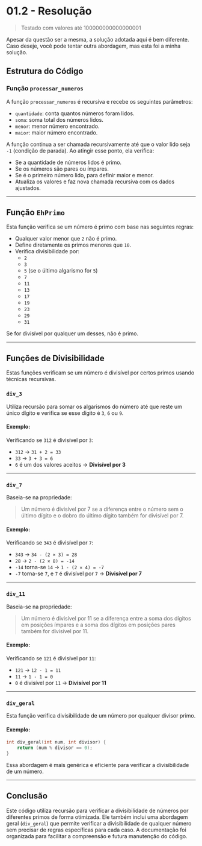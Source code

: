 # 01.2 - Resolução

> Testado com valores até 100000000000000001

Apesar da questão ser a mesma, a solução adotada aqui é bem diferente. Caso deseje, você pode tentar outra abordagem, mas esta foi a minha solução.

## Estrutura do Código

### Função `processar_numeros`

A função `processar_numeros` é recursiva e recebe os seguintes parâmetros:
- `quantidade`: conta quantos números foram lidos.
- `soma`: soma total dos números lidos.
- `menor`: menor número encontrado.
- `maior`: maior número encontrado.

A função continua a ser chamada recursivamente até que o valor lido seja `-1` (condição de parada). Ao atingir esse ponto, ela verifica:
- Se a quantidade de números lidos é primo.
- Se os números são pares ou ímpares.
- Se é o primeiro número lido, para definir maior e menor.
- Atualiza os valores e faz nova chamada recursiva com os dados ajustados.

---

## Função `EhPrimo`

Esta função verifica se um número é primo com base nas seguintes regras:
- Qualquer valor menor que `2` não é primo.
- Define diretamente os primos menores que `10`.
- Verifica divisibilidade por:
  - `2`
  - `3`
  - `5` (se o último algarismo for `5`)
  - `7`
  - `11`
  - `13`
  - `17`
  - `19`
  - `23`
  - `29`
  - `31`

Se for divisível por qualquer um desses, não é primo.

---

## Funções de Divisibilidade

Estas funções verificam se um número é divisível por certos primos usando técnicas recursivas.

### `div_3`

Utiliza recursão para somar os algarismos do número até que reste um único dígito e verifica se esse dígito é `3`, `6` ou `9`.

#### Exemplo:
Verificando se `312` é divisível por `3`:
- `312` → `31 + 2 = 33`
- `33` → `3 + 3 = 6`
- `6` é um dos valores aceitos → **Divisível por 3**

---

### `div_7`

Baseia-se na propriedade:
> Um número é divisível por 7 se a diferença entre o número sem o último dígito e o dobro do último dígito também for divisível por 7.

#### Exemplo:
Verificando se `343` é divisível por `7`:
- `343` → `34 - (2 × 3) = 28`
- `28` → `2 - (2 × 8) = -14`
- `-14` torna-se `14` → `1 - (2 × 4) = -7`
- `-7` torna-se `7`, e `7` é divisível por `7` → **Divisível por 7**

---

### `div_11`

Baseia-se na propriedade:
> Um número é divisível por 11 se a diferença entre a soma dos dígitos em posições ímpares e a soma dos dígitos em posições pares também for divisível por 11.

#### Exemplo:
Verificando se `121` é divisível por `11`:
- `121` → `12 - 1 = 11`
- `11` → `1 - 1 = 0`
- `0` é divisível por `11` → **Divisível por 11**

---

### `div_geral`

Esta função verifica divisibilidade de um número por qualquer divisor primo.

#### Exemplo:
```cpp
int div_geral(int num, int divisor) {
    return (num % divisor == 0);
}
```
Essa abordagem é mais genérica e eficiente para verificar a divisibilidade de um número.

---

## Conclusão

Este código utiliza recursão para verificar a divisibilidade de números por diferentes primos de forma otimizada. Ele também inclui uma abordagem geral (`div_geral`) que permite verificar a divisibilidade de qualquer número sem precisar de regras específicas para cada caso. A documentação foi organizada para facilitar a compreensão e futura manutenção do código.

